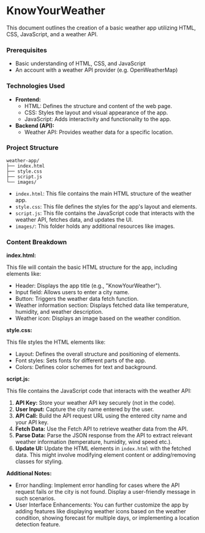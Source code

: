 # KnowYourWeather

This document outlines the creation of a basic weather app utilizing HTML, CSS, JavaScript, and a weather API.

### Prerequisites

* Basic understanding of HTML, CSS, and JavaScript
* An account with a weather API provider (e.g. OpenWeatherMap)

### Technologies Used

* **Frontend:**
    * HTML: Defines the structure and content of the web page.
    * CSS: Styles the layout and visual appearance of the app.
    * JavaScript: Adds interactivity and functionality to the app.
* **Backend (API):**
    * Weather API: Provides weather data for a specific location.

###  Project Structure

```
weather-app/
├── index.html
├── style.css
├── script.js
└── images/
```

- `index.html`:  This file contains the main HTML structure of the weather app.
- `style.css`:  This file defines the styles for the app's layout and elements.
- `script.js`:  This file contains the JavaScript code that interacts with the weather API, fetches data, and updates the UI.
- `images/`:  This folder holds any additional resources like images. 


###  Content Breakdown

**index.html:**

This file will contain the basic HTML structure for the app, including elements like:

* Header: Displays the app title (e.g., "KnowYourWeather").
* Input field: Allows users to enter a city name.
* Button: Triggers the weather data fetch function.
* Weather information section: Displays fetched data like temperature, humidity, and weather description.
* Weather icon: Displays an image based on the weather condition.

**style.css:**

This file styles the HTML elements like:

* Layout: Defines the overall structure and positioning of elements.
* Font styles: Sets fonts for different parts of the app.
* Colors: Defines color schemes for text and background.

**script.js:**

This file contains the JavaScript code that interacts with the weather API:

1. **API Key:**  Store your weather API key securely (not in the code).
2. **User Input:**  Capture the city name entered by the user.
3. **API Call:** Build the API request URL using the entered city name and your API key.
4. **Fetch Data:**  Use the Fetch API to retrieve weather data from the API.
5. **Parse Data:**  Parse the JSON response from the API to extract relevant weather information (temperature, humidity, wind speed etc.).
6. **Update UI:**  Update the HTML elements in `index.html`  with the fetched data.  This might involve modifying element content or adding/removing classes for styling. 

**Additional Notes:**

* Error handling: Implement error handling for cases where the API request fails or the city is not found. Display a user-friendly message in such scenarios.
* User Interface Enhancements: You can further customize the app by adding features like displaying weather icons based on the weather condition, showing forecast for multiple days, or implementing a location detection feature.

